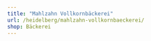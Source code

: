 ```yaml
---
title: "Mahlzahn Vollkornbäckerei"
url: /heidelberg/mahlzahn-vollkornbaeckerei/
shop: Bäckerei
---
```

